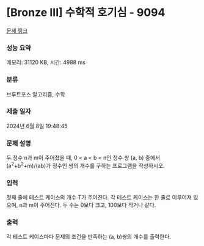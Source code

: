 # [Bronze III] 수학적 호기심 - 9094 

[문제 링크](https://www.acmicpc.net/problem/9094) 

### 성능 요약

메모리: 31120 KB, 시간: 4988 ms

### 분류

브루트포스 알고리즘, 수학

### 제출 일자

2024년 6월 8일 19:48:45

### 문제 설명

<p>두 정수 n과 m이 주어졌을 때, 0 < a < b < n인 정수 쌍 (a, b) 중에서 (a<sup>2</sup>+b<sup>2</sup>+m)/(ab)가 정수인 쌍의 개수를 구하는 프로그램을 작성하시오.</p>

### 입력 

 <p>첫째 줄에 테스트 케이스의 개수 T가 주어진다. 각 테스트 케이스는 한 줄로 이루어져 있으며, n과 m이 주어진다. 두 수는 0보다 크고, 100보다 작거나 같다.</p>

### 출력 

 <p>각 테스트 케이스마다 문제의 조건을 만족하는 (a, b)쌍의 개수를 출력한다.</p>

